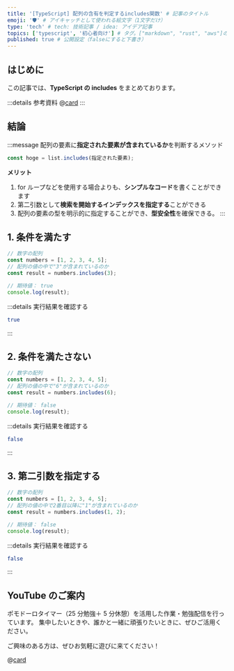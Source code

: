 ```yaml
---
title: '[TypeScript] 配列の含有を判定するincludes関数' # 記事のタイトル
emoji: '🛡' # アイキャッチとして使われる絵文字（1文字だけ）
type: 'tech' # tech: 技術記事 / idea: アイデア記事
topics: ['typescript', '初心者向け'] # タグ。["markdown", "rust", "aws"]のように指定する
published: true # 公開設定（falseにすると下書き）
---
```


## はじめに

この記事では、**TypeScript の includes** をまとめております。

:::details 参考資料
@[card](https://oukayuka.booth.pm/items/2368045)
:::

## 結論

:::message
配列の要素に**指定された要素が含まれているか**を判断するメソッド

```typescript
const hoge = list.includes(指定された要素);
```

**メリット**

1. for ループなどを使用する場合よりも、**シンプルなコード**を書くことができます
2. 第二引数として**検索を開始するインデックスを指定する**ことができる
3. 配列の要素の型を明示的に指定することができ、**型安全性**を確保できる。
   :::

## 1. 条件を満たす

```ts
// 数字の配列
const numbers = [1, 2, 3, 4, 5];
// 配列の値の中で"3"が含まれているのか
const result = numbers.includes(3);

// 期待値： true
console.log(result);
```

:::details 実行結果を確認する

```bash
true
```

:::

## 2. 条件を満たさない

```typescript
// 数字の配列
const numbers = [1, 2, 3, 4, 5];
// 配列の値の中で"6"が含まれているのか
const result = numbers.includes(6);

// 期待値： false
console.log(result);
```

:::details 実行結果を確認する

```bash
false
```

:::

## 3. 第二引数を指定する

```typescript
// 数字の配列
const numbers = [1, 2, 3, 4, 5];
// 配列の値の中で2番目以降に"1"が含まれているのか
const result = numbers.includes(1, 2);

// 期待値： false
console.log(result);
```

:::details 実行結果を確認する

```bash
false
```

:::

## YouTube のご案内

ポモドーロタイマー（25 分勉強＋ 5 分休憩）を活用した作業・勉強配信を行っています。
集中したいときや、誰かと一緒に頑張りたいときに、ぜひご活用ください。

ご興味のある方は、ぜひお気軽に遊びに来てください！

@[card](https://www.youtube.com/@aew2sbee)

